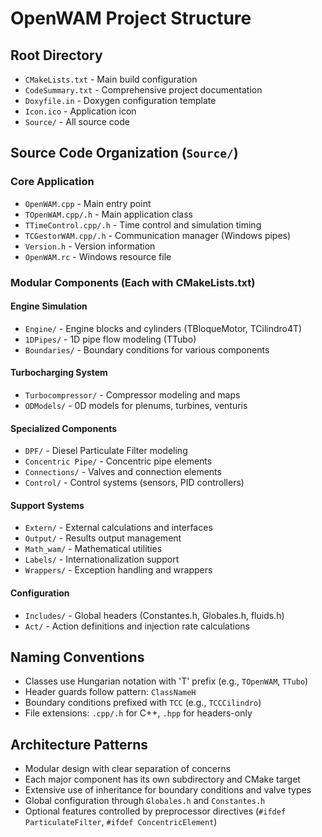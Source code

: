 # OpenWAM Project Structure

## Root Directory

- `CMakeLists.txt` - Main build configuration
- `CodeSummary.txt` - Comprehensive project documentation
- `Doxyfile.in` - Doxygen configuration template
- `Icon.ico` - Application icon
- `Source/` - All source code

## Source Code Organization (`Source/`)

### Core Application

- `OpenWAM.cpp` - Main entry point
- `TOpenWAM.cpp/.h` - Main application class
- `TTimeControl.cpp/.h` - Time control and simulation timing
- `TCGestorWAM.cpp/.h` - Communication manager (Windows pipes)
- `Version.h` - Version information
- `OpenWAM.rc` - Windows resource file

### Modular Components (Each with CMakeLists.txt)

#### Engine Simulation

- `Engine/` - Engine blocks and cylinders (TBloqueMotor, TCilindro4T)
- `1DPipes/` - 1D pipe flow modeling (TTubo)
- `Boundaries/` - Boundary conditions for various components

#### Turbocharging System

- `Turbocompressor/` - Compressor modeling and maps
- `ODModels/` - 0D models for plenums, turbines, venturis

#### Specialized Components

- `DPF/` - Diesel Particulate Filter modeling
- `Concentric Pipe/` - Concentric pipe elements
- `Connections/` - Valves and connection elements
- `Control/` - Control systems (sensors, PID controllers)

#### Support Systems

- `Extern/` - External calculations and interfaces
- `Output/` - Results output management
- `Math_wam/` - Mathematical utilities
- `Labels/` - Internationalization support
- `Wrappers/` - Exception handling and wrappers

#### Configuration

- `Includes/` - Global headers (Constantes.h, Globales.h, fluids.h)
- `Act/` - Action definitions and injection rate calculations

## Naming Conventions

- Classes use Hungarian notation with 'T' prefix (e.g., `TOpenWAM`, `TTubo`)
- Header guards follow pattern: `ClassNameH`
- Boundary conditions prefixed with `TCC` (e.g., `TCCCilindro`)
- File extensions: `.cpp/.h` for C++, `.hpp` for headers-only

## Architecture Patterns

- Modular design with clear separation of concerns
- Each major component has its own subdirectory and CMake target
- Extensive use of inheritance for boundary conditions and valve types
- Global configuration through `Globales.h` and `Constantes.h`
- Optional features controlled by preprocessor directives (`#ifdef ParticulateFilter`, `#ifdef ConcentricElement`)
